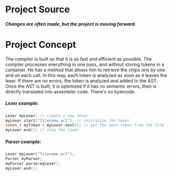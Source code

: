 # Project Source
##### Changes are often made, but the project is moving forward.

# Project Concept
The compiler is built so that it is as fast and efficient as possible.
The compiler processes everything in one pass, and without storing tokens in a container. He has a method that allows him to retrieve the chips one by one and on each call. In this way, each token is analyzed as soon as it leaves the lexer. If there are no errors, the token is analyzed and added to the AST. Once the AST is built, it is optimized if it has no semantic errors, then is directly translated into assembler code. There's no bytecode.

##### Lexer example:
```cpp
Lexer myLexer; // create a new lexer
myLexer.start("filename.arl"); // initialize the lexer
token_t myToken = myLexer.next(); // get the next token from the file
myLexer.end(); // stop the lexer
```

##### Parser example:
```cpp
Lexer myLexer("filename.arl");
Parser myParser;
myParser.parse(myLexer);
myLexer.end();
```
